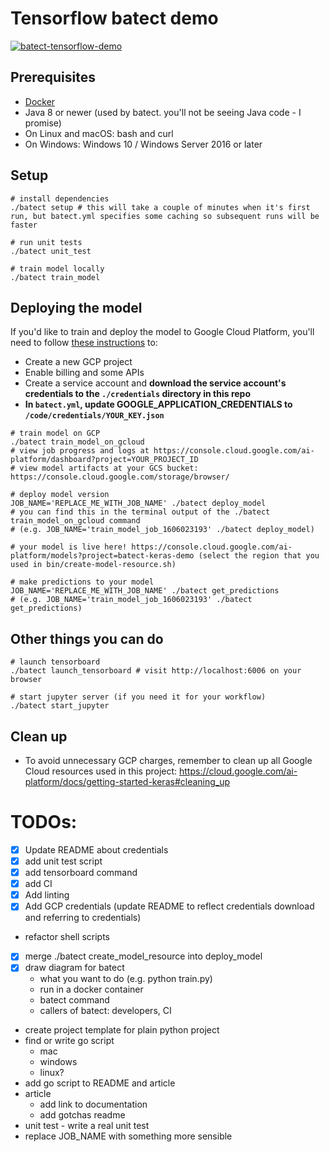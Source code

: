 # Tensorflow batect demo

[![batect-tensorflow-demo]( https://circleci.com/gh/davified/batect-tensorflow-demo.svg?style=svg)](https://circleci.com/gh/davified/batect-tensorflow-demo)

## Prerequisites

- [Docker](https://docs.docker.com/desktop/)
- Java 8 or newer (used by batect. you'll not be seeing Java code - I promise)
- On Linux and macOS: bash and curl
- On Windows: Windows 10 / Windows Server 2016 or later

## Setup

```shell script
# install dependencies
./batect setup # this will take a couple of minutes when it's first run, but batect.yml specifies some caching so subsequent runs will be faster 

# run unit tests
./batect unit_test

# train model locally
./batect train_model
```

## Deploying the model

If you'd like to train and deploy the model to Google Cloud Platform, you'll need to follow [these instructions](https://cloud.google.com/ai-platform/docs/getting-started-keras#set_up_your_project) to:
- Create a new GCP project
- Enable billing and some APIs
- Create a service account and **download the service account's credentials to the `./credentials` directory in this repo**
- **In `batect.yml`, update GOOGLE_APPLICATION_CREDENTIALS to `/code/credentials/YOUR_KEY.json`**

```shell script
# train model on GCP
./batect train_model_on_gcloud
# view job progress and logs at https://console.cloud.google.com/ai-platform/dashboard?project=YOUR_PROJECT_ID
# view model artifacts at your GCS bucket: https://console.cloud.google.com/storage/browser/

# deploy model version
JOB_NAME='REPLACE_ME_WITH_JOB_NAME' ./batect deploy_model
# you can find this in the terminal output of the ./batect train_model_on_gcloud command 
# (e.g. JOB_NAME='train_model_job_1606023193' ./batect deploy_model)

# your model is live here! https://console.cloud.google.com/ai-platform/models?project=batect-keras-demo (select the region that you used in bin/create-model-resource.sh)

# make predictions to your model
JOB_NAME='REPLACE_ME_WITH_JOB_NAME' ./batect get_predictions
# (e.g. JOB_NAME='train_model_job_1606023193' ./batect get_predictions)
```

## Other things you can do 
```shell script
# launch tensorboard
./batect launch_tensorboard # visit http://localhost:6006 on your browser

# start jupyter server (if you need it for your workflow)
./batect start_jupyter
```

## Clean up
- To avoid unnecessary GCP charges, remember to clean up all Google Cloud resources used in this project: https://cloud.google.com/ai-platform/docs/getting-started-keras#cleaning_up


# TODOs:
- [x] Update README about credentials
- [x] add unit test script
- [x] add tensorboard command
- [x] add CI
- [x] Add linting
- [x] Add GCP credentials (update README to reflect credentials download and referring to credentials)
- refactor shell scripts
- [x] merge ./batect create_model_resource into deploy_model
- [x] draw diagram for batect
    - what you want to do (e.g. python train.py)
    - run in a docker container
    - batect command
    - callers of batect: developers, CI
- create project template for plain python project
- find or write go script
    - mac
    - windows
    - linux?
- add go script to README and article
- article
    - add link to documentation
    - add gotchas readme
- unit test - write a real unit test
- replace JOB_NAME with something more sensible

